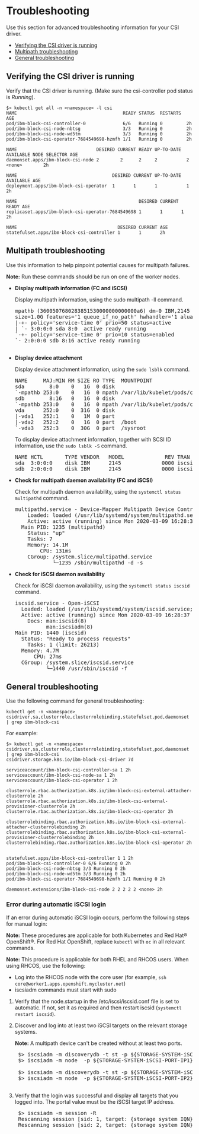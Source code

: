 # Troubleshooting
Use this section for advanced troubleshooting information for your CSI driver.

- [Verifying the CSI driver is running](#Verifying-the-CSI-driver-is-running)
- [Multipath troubleshooting](#Multipath-troubleshooting)
- [General troubleshooting](#General-troubleshooting)

## Verifying the CSI driver is running

  Verify that the CSI driver is running. (Make sure the csi-controller pod status is _Running_).

    $> kubectl get all -n <namespace> -l csi
    NAME                                        READY STATUS  RESTARTS  AGE
    pod/ibm-block-csi-controller-0              6/6   Running 0         2h
    pod/ibm-block-csi-node-nbtsg                3/3   Running 0         2h
    pod/ibm-block-csi-node-wd5tm                3/3   Running 0         2h
    pod/ibm-block-csi-operator-7684549698-hzmfh 1/1   Running 0         2h

    NAME                              DESIRED CURRENT READY UP-TO-DATE  AVAILABLE NODE SELECTOR AGE
    daemonset.apps/ibm-block-csi-node 2        2      2     2           2         <none>        2h

    NAME                                    DESIRED CURRENT UP-TO-DATE  AVAILABLE AGE
    deployment.apps/ibm-block-csi-operator  1       1       1           1         2h

    NAME                                              DESIRED CURRENT READY AGE
    replicaset.apps/ibm-block-csi-operator-7684549698 1       1       1     2h

    NAME                                      DESIRED CURRENT AGE
    statefulset.apps/ibm-block-csi-controller 1       1       2h

## Multipath troubleshooting

Use this information to help pinpoint potential causes for multipath failures.

**Note:** Run these commands should be run on one of the worker nodes.

-   **Display multipath information (FC and iSCSI)**

    Display multipath information, using the sudo multipath -ll command.

    <pre>
    mpathb (3600507680283851530000000000000a6) dm-0 IBM,2145
    size=1.0G features='1 queue_if_no_path' hwhandler='1 alua' wp=rw
    |-+- policy='service-time 0' prio=50 status=active
    | `- 3:0:0:0 sda 8:0  active ready running
    `-+- policy='service-time 0' prio=10 status=enabled
    `- 2:0:0:0 sdb 8:16 active ready running

-   **Display device attachment**

    Display device attachment information, using the `sudo lsblk` command.

    <pre>
    NAME     MAJ:MIN RM SIZE RO TYPE  MOUNTPOINT
    sda        8:0    0   1G  0 disk  
    `-mpathb 253:0    0   1G  0 mpath /var/lib/kubelet/pods/c9fee230-6227-11ea-a0b6-52fdfc072182/volumes/kubernetes.io~csi/pvc-32a7e21b-6227-11ea-a0b6-52fdfc
    sdb        8:16   0   1G  0 disk  
    `-mpathb 253:0    0   1G  0 mpath /var/lib/kubelet/pods/c9fee230-6227-11ea-a0b6-52fdfc072182/volumes/kubernetes.io~csi/pvc-32a7e21b-6227-11ea-a0b6-52fdfc
    vda      252:0    0  31G  0 disk  
    |-vda1   252:1    0   1M  0 part  
    |-vda2   252:2    0   1G  0 part  /boot
    `-vda3   252:3    0  30G  0 part  /sysroot
    </pre>

    To display device attachment information, together with SCSI ID information, use the `sudo lsblk -S` command.

    <pre>
    NAME HCTL       TYPE VENDOR   MODEL             REV TRAN
    sda  3:0:0:0    disk IBM      2145             0000 iscsi
    sdb  2:0:0:0    disk IBM      2145             0000 iscsi
    </pre>

-   **Check for multipath daemon availability (FC and iSCSI)**

    Check for multipath daemon availability, using the `systemctl status multipathd` command.

    <pre>
    multipathd.service - Device-Mapper Multipath Device Controller
        Loaded: loaded (/usr/lib/systemd/system/multipathd.service; enabled; vendor preset: enabled)
        Active: active (running) since Mon 2020-03-09 16:28:37 UTC; 22min ago
      Main PID: 1235 (multipathd)
        Status: "up"
        Tasks: 7
        Memory: 14.1M
            CPU: 131ms
        CGroup: /system.slice/multipathd.service
                └─1235 /sbin/multipathd -d -s
    </pre>

-   **Check for iSCSI daemon availability**

    Check for iSCSI daemon availability, using the `systemctl status iscsid` command.

    <pre>
    iscsid.service - Open-iSCSI
      Loaded: loaded (/usr/lib/systemd/system/iscsid.service; enabled; vendor preset: disabled)
      Active: active (running) since Mon 2020-03-09 16:28:37 UTC; 22min ago
        Docs: man:iscsid(8)
              man:iscsiadm(8)
    Main PID: 1440 (iscsid)
      Status: "Ready to process requests"
        Tasks: 1 (limit: 26213)
      Memory: 4.7M
          CPU: 27ms
      CGroup: /system.slice/iscsid.service
              └─1440 /usr/sbin/iscsid -f
    </pre>

## General troubleshooting

Use the following command for general troubleshooting:

    kubectl get -n <namespace>  csidriver,sa,clusterrole,clusterrolebinding,statefulset,pod,daemonset | grep ibm-block-csi

For example:

    $> kubectl get -n <namespace>  csidriver,sa,clusterrole,clusterrolebinding,statefulset,pod,daemonset | grep ibm-block-csi
    csidriver.storage.k8s.io/ibm-block-csi-driver 7d

    serviceaccount/ibm-block-csi-controller-sa 1 2h
    serviceaccount/ibm-block-csi-node-sa 1 2h
    serviceaccount/ibm-block-csi-operator 1 2h

    clusterrole.rbac.authorization.k8s.io/ibm-block-csi-external-attacher-clusterrole 2h
    clusterrole.rbac.authorization.k8s.io/ibm-block-csi-external-provisioner-clusterrole 2h
    clusterrole.rbac.authorization.k8s.io/ibm-block-csi-operator 2h

    clusterrolebinding.rbac.authorization.k8s.io/ibm-block-csi-external-attacher-clusterrolebinding 2h
    clusterrolebinding.rbac.authorization.k8s.io/ibm-block-csi-external-provisioner-clusterrolebinding 2h
    clusterrolebinding.rbac.authorization.k8s.io/ibm-block-csi-operator 2h


    statefulset.apps/ibm-block-csi-controller 1 1 2h
    pod/ibm-block-csi-controller-0 6/6 Running 0 2h
    pod/ibm-block-csi-node-nbtsg 3/3 Running 0 2h
    pod/ibm-block-csi-node-wd5tm 3/3 Running 0 2h
    pod/ibm-block-csi-operator-7684549698-hzmfh 1/1 Running 0 2h

    daemonset.extensions/ibm-block-csi-node 2 2 2 2 2 <none> 2h
  

### Error during automatic iSCSI login

If an error during automatic iSCSI login occurs, perform the following steps for manual login:

**Note:** These procedures are applicable for both Kubernetes and Red Hat® OpenShift®. For Red Hat OpenShift, replace `kubectl` with `oc` in all relevant commands.

**Note:** This procedure is applicable for both RHEL and RHCOS users. When using RHCOS, use the following:

-   Log into the RHCOS node with the core user (for example, `ssh core@worker1.apps.openshift.mycluster.net`)
-   iscsiadm commands must start with sudo

1. Verify that the node.startup in the /etc/iscsi/iscsid.conf file is set to automatic. If not, set it as required and then restart iscsid (`systemctl restart iscsid`).
2. Discover and log into at least two iSCSI targets on the relevant storage systems.

    **Note:** A multipath device can't be created without at least two ports.

    <pre>
    $> iscsiadm -m discoverydb -t st -p ${STORAGE-SYSTEM-iSCSI-PORT-IP1}:3260 --discover
    $> iscsiadm -m node  -p ${STORAGE-SYSTEM-iSCSI-PORT-IP1} --login
        
    $> iscsiadm -m discoverydb -t st -p ${STORAGE-SYSTEM-iSCSI-PORT-IP2}:3260 --discover
    $> iscsiadm -m node  -p ${STORAGE-SYSTEM-iSCSI-PORT-IP2} --login

3. Verify that the login was successful and display all targets that you logged into. The portal value must be the iSCSI target IP address.

    <pre>
    $> iscsiadm -m session -R
    Rescanning session [sid: 1, target: {storage system IQN},portal: {storage system iSCSI port IP},{port number}]
    Rescanning session [sid: 2, target: {storage system IQN},portal: {storage system iSCSI port IP},{port number}]